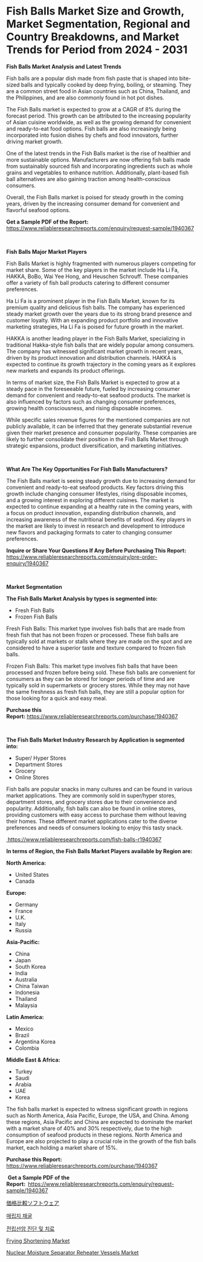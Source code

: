 <p><h1>Fish Balls Market Size and Growth, Market Segmentation, Regional and Country Breakdowns, and Market Trends for Period from 2024 -  2031</h1></p><p><strong>Fish Balls Market Analysis and Latest Trends</strong></p>
<p><p>Fish balls are a popular dish made from fish paste that is shaped into bite-sized balls and typically cooked by deep frying, boiling, or steaming. They are a common street food in Asian countries such as China, Thailand, and the Philippines, and are also commonly found in hot pot dishes.</p><p>The Fish Balls market is expected to grow at a CAGR of 8% during the forecast period. This growth can be attributed to the increasing popularity of Asian cuisine worldwide, as well as the growing demand for convenient and ready-to-eat food options. Fish balls are also increasingly being incorporated into fusion dishes by chefs and food innovators, further driving market growth.</p><p>One of the latest trends in the Fish Balls market is the rise of healthier and more sustainable options. Manufacturers are now offering fish balls made from sustainably sourced fish and incorporating ingredients such as whole grains and vegetables to enhance nutrition. Additionally, plant-based fish ball alternatives are also gaining traction among health-conscious consumers.</p><p>Overall, the Fish Balls market is poised for steady growth in the coming years, driven by the increasing consumer demand for convenient and flavorful seafood options.</p></p>
<p><strong>Get a Sample PDF of the Report:&nbsp;</strong> <a href="https://www.reliableresearchreports.com/enquiry/request-sample/1940367">https://www.reliableresearchreports.com/enquiry/request-sample/1940367</a></p>
<p>&nbsp;</p>
<p><strong>Fish Balls Major Market Players</strong></p>
<p><p>Fish Balls Market is highly fragmented with numerous players competing for market share. Some of the key players in the market include Ha Li Fa, HAKKA, BoBo, Wai Yee Hong, and Heuschen Schrouff. These companies offer a variety of fish ball products catering to different consumer preferences.</p><p>Ha Li Fa is a prominent player in the Fish Balls Market, known for its premium quality and delicious fish balls. The company has experienced steady market growth over the years due to its strong brand presence and customer loyalty. With an expanding product portfolio and innovative marketing strategies, Ha Li Fa is poised for future growth in the market.</p><p>HAKKA is another leading player in the Fish Balls Market, specializing in traditional Hakka-style fish balls that are widely popular among consumers. The company has witnessed significant market growth in recent years, driven by its product innovation and distribution channels. HAKKA is expected to continue its growth trajectory in the coming years as it explores new markets and expands its product offerings.</p><p>In terms of market size, the Fish Balls Market is expected to grow at a steady pace in the foreseeable future, fueled by increasing consumer demand for convenient and ready-to-eat seafood products. The market is also influenced by factors such as changing consumer preferences, growing health consciousness, and rising disposable incomes.</p><p>While specific sales revenue figures for the mentioned companies are not publicly available, it can be inferred that they generate substantial revenue given their market presence and consumer popularity. These companies are likely to further consolidate their position in the Fish Balls Market through strategic expansions, product diversification, and marketing initiatives.</p></p>
<p>&nbsp;</p>
<p><strong>What Are The Key Opportunities For Fish Balls Manufacturers?</strong></p>
<p><p>The Fish Balls market is seeing steady growth due to increasing demand for convenient and ready-to-eat seafood products. Key factors driving this growth include changing consumer lifestyles, rising disposable incomes, and a growing interest in exploring different cuisines. The market is expected to continue expanding at a healthy rate in the coming years, with a focus on product innovation, expanding distribution channels, and increasing awareness of the nutritional benefits of seafood. Key players in the market are likely to invest in research and development to introduce new flavors and packaging formats to cater to changing consumer preferences.</p></p>
<p><strong>Inquire or Share Your Questions If Any Before Purchasing This Report:</strong> <a href="https://www.reliableresearchreports.com/enquiry/pre-order-enquiry/1940367">https://www.reliableresearchreports.com/enquiry/pre-order-enquiry/1940367</a></p>
<p>&nbsp;</p>
<p><strong>Market Segmentation</strong></p>
<p><strong>The Fish Balls Market Analysis by types is segmented into:</strong></p>
<p><ul><li>Fresh Fish Balls</li><li>Frozen Fish Balls</li></ul></p>
<p><p>Fresh Fish Balls: This market type involves fish balls that are made from fresh fish that has not been frozen or processed. These fish balls are typically sold at markets or stalls where they are made on the spot and are considered to have a superior taste and texture compared to frozen fish balls.</p><p>Frozen Fish Balls: This market type involves fish balls that have been processed and frozen before being sold. These fish balls are convenient for consumers as they can be stored for longer periods of time and are typically sold in supermarkets or grocery stores. While they may not have the same freshness as fresh fish balls, they are still a popular option for those looking for a quick and easy meal.</p></p>
<p><strong>Purchase this Report:&nbsp;</strong><a href="https://www.reliableresearchreports.com/purchase/1940367">https://www.reliableresearchreports.com/purchase/1940367</a></p>
<p>&nbsp;</p>
<p><strong>The Fish Balls Market Industry Research by Application is segmented into:</strong></p>
<p><ul><li>Super/ Hyper Stores</li><li>Department Stores</li><li>Grocery</li><li>Online Stores</li></ul></p>
<p><p>Fish balls are popular snacks in many cultures and can be found in various market applications. They are commonly sold in super/hyper stores, department stores, and grocery stores due to their convenience and popularity. Additionally, fish balls can also be found in online stores, providing customers with easy access to purchase them without leaving their homes. These different market applications cater to the diverse preferences and needs of consumers looking to enjoy this tasty snack.</p></p>
<p><a href="https://www.reliableresearchreports.com/fish-balls-r1940367">&nbsp;https://www.reliableresearchreports.com/fish-balls-r1940367</a></p>
<p><strong>In terms of Region, the Fish Balls Market Players available by Region are:</strong></p>
<p>
    <p> <strong> North America: </strong>
        <ul>
            <li>United States</li>
            <li>Canada</li>
        </ul>
        </p> 
    <p> <strong> Europe: </strong>
        <ul>
            <li>Germany</li>
            <li>France</li>
            <li>U.K.</li>
            <li>Italy</li>
            <li>Russia</li>
        </ul>
        </p> 
    <p> <strong> Asia-Pacific: </strong>
        <ul>
            <li>China</li>
            <li>Japan</li>
            <li>South Korea</li>
            <li>India</li>
            <li>Australia</li>
            <li>China Taiwan</li>
            <li>Indonesia</li>
            <li>Thailand</li>
            <li>Malaysia</li>
        </ul>
        </p> 
    <p> <strong> Latin America: </strong>
        <ul>
            <li>Mexico</li>
            <li>Brazil</li>
            <li>Argentina Korea</li>
            <li>Colombia</li>
        </ul>
        </p> 
    <p> <strong> Middle East & Africa: </strong>
        <ul>
            <li>Turkey</li>
            <li>Saudi</li>
            <li>Arabia</li>
            <li>UAE</li>
            <li>Korea</li>
        </ul>
    </p>
    </p>
<p><p>The fish balls market is expected to witness significant growth in regions such as North America, Asia Pacific, Europe, the USA, and China. Among these regions, Asia Pacific and China are expected to dominate the market with a market share of 40% and 30% respectively, due to the high consumption of seafood products in these regions. North America and Europe are also projected to play a crucial role in the growth of the fish balls market, each holding a market share of 15%.</p></p>
<p><strong>Purchase this Report: </strong><a href="https://www.reliableresearchreports.com/purchase/1940367">https://www.reliableresearchreports.com/purchase/1940367</a></p>
<p>&nbsp;<strong>Get a Sample PDF of the Report:&nbsp;&nbsp;</strong><a href="https://www.reliableresearchreports.com/enquiry/request-sample/1940367">https://www.reliableresearchreports.com/enquiry/request-sample/1940367</a></p>
<p><strong></strong></p>
<p><p><a href="https://medium.com/@slbola/%E4%BE%A1%E6%A0%BC%E6%AF%94%E8%BC%83%E3%82%BD%E3%83%95%E3%83%88%E3%82%A6%E3%82%A7%E3%82%A2%E5%B8%82%E5%A0%B4%E3%81%AE%E8%A6%8F%E6%A8%A1-%E5%B9%B4%E9%96%93%E6%88%90%E9%95%B7%E7%8E%87-cagr-%E3%83%88%E3%83%AC%E3%83%B3%E3%83%892024-2030-535841685d89">価格比較ソフトウェア</a></p><p><a href="https://medium.com/@thib_harou/%ED%86%A0%EC%A7%80-%EC%B1%84%EA%B5%B4-%EC%8B%9C%EC%9E%A5-%EA%B7%9C%EB%AA%A8-cagr-%ED%8A%B8%EB%A0%8C%EB%93%9C-2024-2030-c3c27c3fdda2">매립지 채굴</a></p><p><a href="https://medium.com/@adonispellea2022/%EC%A0%84%EB%A6%BD%EC%84%A0-%EC%95%94-%EC%A7%84%EB%8B%A8-%EB%B0%8F-%EC%B9%98%EB%A3%8C-%EC%8B%9C%EC%9E%A5-%EB%B6%84%EC%84%9D-cagr-%EC%8B%9C%EC%9E%A5-%EC%84%B8%EB%B6%84%ED%99%94-%EB%B0%8F-%EA%B8%80%EB%A1%9C%EB%B2%8C-%EC%82%B0%EC%97%85-%EA%B0%9C%EC%9A%94-6961b50b5c72">전립선암 진단 및 치료</a></p><p><a href="https://github.com/bmorecock/Market-Research-Report-List-2/blob/main/frying-shortening-market.md">Frying Shortening Market</a></p><p><a href="https://issuu.com/reportprime-2/docs/nuclear-moisture-separator-reheater-vessels-market">Nuclear Moisture Separator Reheater Vessels Market</a></p></p>